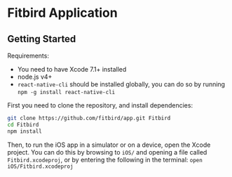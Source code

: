 # Fitbird Application

## Getting Started

Requirements:
* You need to have Xcode 7.1+ installed
* node.js v4+ 
* `react-native-cli` should be installed globally, you can do so by running `npm -g install react-native-cli`

First you need to clone the repository, and install dependencies:
```bash
git clone https://github.com/fitbird/app.git Fitbird
cd Fitbird
npm install
```

Then, to run the iOS app in a simulator or on a device, open the Xcode project. You can do this by browsing to `iOS/` and opening a file called `Fitbird.xcodeproj`, or by entering the following in the terminal:
`open iOS/Fitbird.xcodeproj`
